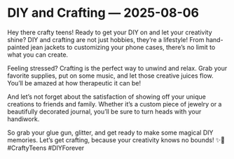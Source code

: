 # DIY and Crafting — 2025-08-06

Hey there crafty teens! Ready to get your DIY on and let your creativity shine? DIY and crafting are not just hobbies, they’re a lifestyle! From hand-painted jean jackets to customizing your phone cases, there’s no limit to what you can create.

Feeling stressed? Crafting is the perfect way to unwind and relax. Grab your favorite supplies, put on some music, and let those creative juices flow. You’ll be amazed at how therapeutic it can be!

And let’s not forget about the satisfaction of showing off your unique creations to friends and family. Whether it’s a custom piece of jewelry or a beautifully decorated journal, you’ll be sure to turn heads with your handiwork.

So grab your glue gun, glitter, and get ready to make some magical DIY memories. Let’s get crafting, because your creativity knows no bounds! ✨🎨 #CraftyTeens #DIYForever